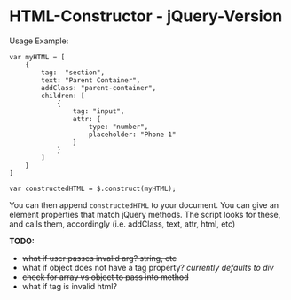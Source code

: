 HTML-Constructor - jQuery-Version
=================================

Usage Example:

	var myHTML = [
		{
			tag:  "section",
			text: "Parent Container",
			addClass: "parent-container",
			children: [
				{
					tag: "input",
					attr: {
						type: "number",
						placeholder: "Phone 1"
					}
				}
			]
		}
	]
	
	var constructedHTML = $.construct(myHTML);
	
You can then append `constructedHTML` to your document. You can give an element properties that match jQuery methods. The script looks for these, and calls them, accordingly (i.e. addClass, text, attr, html, etc)

**TODO:**
- ~~what if user passes invalid arg? string, etc~~
- what if object does not have a tag property? *currently defaults to div*
- ~~check for array vs object to pass into method~~
- what if tag is invalid html?
